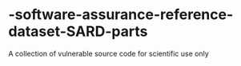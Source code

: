 # -software-assurance-reference-dataset-SARD-parts
A collection of vulnerable source code for scientific use only
